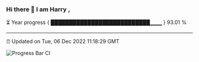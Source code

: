 ### Hi there 👋 I am Harry , 

⏳ Year progress { ███████████████████████████▁▁▁ } 93.01 %

---

⏰ Updated on Tue, 06 Dec 2022 11:18:29 GMT

![Progress Bar CI](https://github.com/duykhang68/duykhang68/workflows/Progress%20Bar%20CI/badge.svg)
